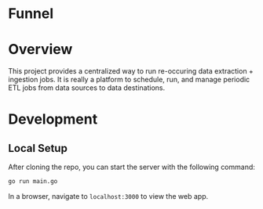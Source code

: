 # Funnel

# Overview

This project provides a centralized way to run re-occuring data extraction + ingestion jobs. It is really a platform to schedule, run, and manage periodic ETL jobs from data sources to data destinations.

# Development

## Local Setup

After cloning the repo, you can start the server with the following command:

```bash
go run main.go
```

In a browser, navigate to `localhost:3000` to view the web app.
